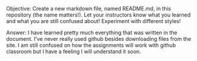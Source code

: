 Objective:
  Create a new markdown file, named README.md, in this repository (the name matters!). Let your instructors know what you learned and what you are still confused about! Experiment with different styles!

Answer:
  I have learned pretty much everything that was written in the document. I've never really used github besides downloading files from the site. I am still confused on how the assignments will work with github classroom but I have a feeling I will understand it soon. 
